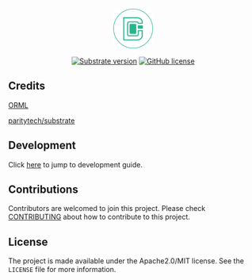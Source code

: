 <p align="center">
  <img src="docs/assets/dico-logo-small.png?raw=true" alt="image"/>
</p>

<div align="center">

[![Substrate version](https://img.shields.io/badge/Substrate-3.0.0-brightgreen?logo=Parity%20Substrate)](https://substrate.dev/)
[![GitHub license](https://img.shields.io/badge/license-MIT%2FApache2-blue)](LICENSE)

</div>


## Credits

[ORML](https://github.com/open-web3-stack/open-runtime-module-library)

[paritytech/substrate](https://github.com/paritytech/substrate)

## Development

Click [here](./.github/DEVELOPMENT.md) to jump to development guide.

## Contributions

Contributors are welcomed to join this project. Please check [CONTRIBUTING](./.github/CONTRIBUTING.md) about how to contribute
to this project.

## License

The project is made available under the Apache2.0/MIT license. See the `LICENSE` file for more information.

